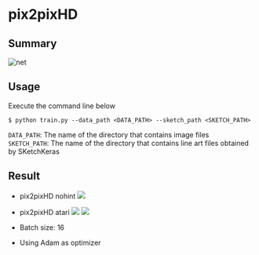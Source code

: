 # pix2pixHD

## Summary
![net](data/network.png)

## Usage
Execute the command line below
```
$ python train.py --data_path <DATA_PATH> --sketch_path <SKETCH_PATH>
```
`DATA_PATH`: The name of the directory that contains image files  
`SKETCH_PATH`: The name of the directory that contains line art files obtained by SKetchKeras  

## Result
- pix2pixHD nohint
![](../Data/nohint_comparison.png)

- pix2pixHD atari
![](data/atari_result1.png)
![](data/atari_result2.png)

- Batch size: 16
- Using Adam as optimizer
